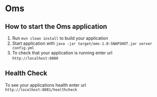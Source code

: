 # Oms

How to start the Oms application
---

1. Run `mvn clean install` to build your application
1. Start application with `java -jar target/oms-1.0-SNAPSHOT.jar server config.yml`
1. To check that your application is running enter url `http://localhost:8080`

Health Check
---

To see your applications health enter url `http://localhost:8081/healthcheck`
